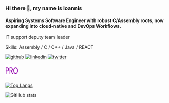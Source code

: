 ### Hi there 👋, my name is Ioannis
#### Aspiring Systems Software Engineer with robust C/Assembly roots, now expanding into cloud-native and DevOps Workflows.

IT support deputy team leader

Skills: Assembly / C / C++ / Java / REACT 



[<img src='https://cdn.jsdelivr.net/npm/simple-icons@3.0.1/icons/github.svg' alt='github' width='40' height='40'>](https://github.com/IoannisCh)  [<img src='https://cdn.jsdelivr.net/npm/simple-icons@3.0.1/icons/linkedin.svg' alt='linkedin' width='40' height='40'>](https://www.linkedin.com/in/ioannis-chantolios/)  [<img src='https://cdn.jsdelivr.net/npm/simple-icons@3.0.1/icons/twitter.svg' alt='twitter' width='40' height='40'>](https://twitter.com/I_Chantolios)  

<a href='https://github.com/pricing'><img src='https://raw.githubusercontent.com/acervenky/animated-github-badges/master/assets/pro.gif' width='40' height='40'></a> 

[![Top Langs](https://github-readme-stats.vercel.app/api/top-langs/?username=IoannisCh)](https://github.com/anuraghazra/github-readme-stats)

![GitHub stats](https://github-readme-stats.vercel.app/api?username=IoannisCh&show_icons=true)  

